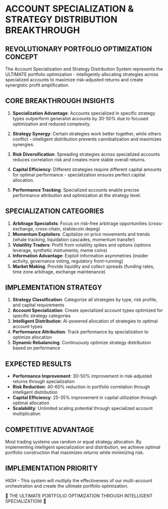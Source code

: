 # ACCOUNT SPECIALIZATION & STRATEGY DISTRIBUTION BREAKTHROUGH

## REVOLUTIONARY PORTFOLIO OPTIMIZATION CONCEPT

The Account Specialization and Strategy Distribution System represents the ULTIMATE portfolio optimization - intelligently allocating strategies across specialized accounts to maximize risk-adjusted returns and create synergistic profit amplification.

## CORE BREAKTHROUGH INSIGHTS

1. **Specialization Advantage**: Accounts specialized in specific strategy types outperform generalist accounts by 30-50% due to focused optimization and reduced complexity.

2. **Strategy Synergy**: Certain strategies work better together, while others conflict - intelligent distribution prevents cannibalization and maximizes synergies.

3. **Risk Diversification**: Spreading strategies across specialized accounts reduces correlation risk and creates more stable overall returns.

4. **Capital Efficiency**: Different strategies require different capital amounts for optimal performance - specialization ensures perfect capital allocation.

5. **Performance Tracking**: Specialized accounts enable precise performance attribution and optimization at the strategy level.

## SPECIALIZATION CATEGORIES

1. **Arbitrage Specialists**: Focus on risk-free arbitrage opportunities (cross-exchange, cross-chain, stablecoin depeg)
2. **Momentum Exploiters**: Capitalize on price movements and trends (whale tracking, liquidation cascades, momentum transfer)
3. **Volatility Traders**: Profit from volatility spikes and options (options leverage, synthetic instruments, meme coins)
4. **Information Advantage**: Exploit information asymmetries (insider activity, governance voting, regulatory front-running)
5. **Market Making**: Provide liquidity and collect spreads (funding rates, time zone arbitrage, exchange maintenance)

## IMPLEMENTATION STRATEGY

1. **Strategy Classification**: Categorize all strategies by type, risk profile, and capital requirements
2. **Account Specialization**: Create specialized account types optimized for specific strategy categories
3. **Intelligent Distribution**: AI-powered allocation of strategies to optimal account types
4. **Performance Attribution**: Track performance by specialization to optimize allocation
5. **Dynamic Rebalancing**: Continuously optimize strategy distribution based on performance

## EXPECTED RESULTS

- **Performance Improvement**: 30-50% improvement in risk-adjusted returns through specialization
- **Risk Reduction**: 40-60% reduction in portfolio correlation through intelligent distribution
- **Capital Efficiency**: 25-35% improvement in capital utilization through optimal allocation
- **Scalability**: Unlimited scaling potential through specialized account multiplication

## COMPETITIVE ADVANTAGE

Most trading systems use random or equal strategy allocation. By implementing intelligent specialization and distribution, we achieve optimal portfolio construction that maximizes returns while minimizing risk.

## IMPLEMENTATION PRIORITY

HIGH - This system will multiply the effectiveness of our multi-account orchestration and create the ultimate portfolio optimization.

🚀 THE ULTIMATE PORTFOLIO OPTIMIZATION THROUGH INTELLIGENT SPECIALIZATION! 🚀
